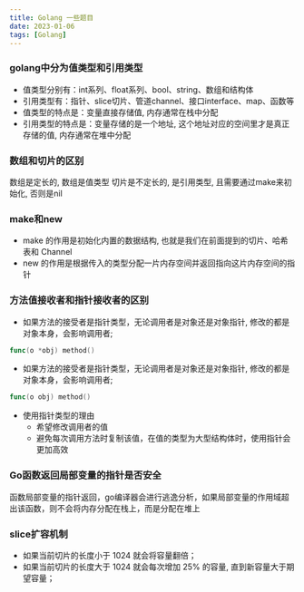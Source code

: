 ```yaml
---
title: Golang 一些题目
date: 2023-01-06
tags: [Golang]
---
```


### golang中分为值类型和引用类型

- 值类型分别有：int系列、float系列、bool、string、数组和结构体
- 引用类型有：指针、slice切片、管道channel、接口interface、map、函数等
- 值类型的特点是：变量直接存储值, 内存通常在栈中分配
- 引用类型的特点是：变量存储的是一个地址, 这个地址对应的空间里才是真正存储的值, 内存通常在堆中分配


### 数组和切片的区别

数组是定长的, 数组是值类型
切片是不定长的, 是引用类型, 且需要通过make来初始化, 否则是nil


### make和new

- make 的作用是初始化内置的数据结构, 也就是我们在前面提到的切片、哈希表和 Channel
- new 的作用是根据传入的类型分配一片内存空间并返回指向这片内存空间的指针

### 方法值接收者和指针接收者的区别

- 如果方法的接受者是指针类型，无论调用者是对象还是对象指针, 修改的都是对象本身，会影响调用者;
```go
func(o *obj) method()
```
- 如果方法的接受者是指针类型，无论调用者是对象还是对象指针, 修改的都是对象本身，会影响调用者;
```go
func(o obj) method()
```
- 使用指针类型的理由
    - 希望修改调用者的值
    - 避免每次调用方法时复制该值，在值的类型为大型结构体时，使用指针会更加高效
    
    
### Go函数返回局部变量的指针是否安全

函数局部变量的指针返回，go编译器会进行逃逸分析，如果局部变量的作用域超出该函数，则不会将内存分配在栈上，而是分配在堆上

### slice扩容机制
- 如果当前切片的长度小于 1024 就会将容量翻倍；
- 如果当前切片的长度大于 1024 就会每次增加 25% 的容量, 直到新容量大于期望容量；